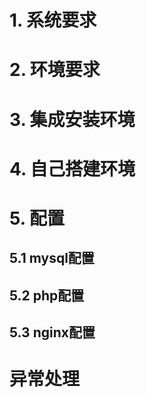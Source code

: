 # 1. 系统要求

# 2. 环境要求

# 3. 集成安装环境

# 4. 自己搭建环境

# 5. 配置

## 5.1 mysql配置

## 5.2 php配置

## 5.3 nginx配置

# 异常处理